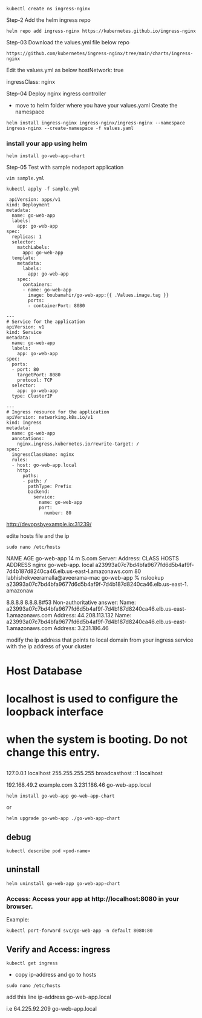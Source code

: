 


```
kubectl create ns ingress-nginx
```

Step-2 Add the helm ingress repo

```
helm repo add ingress-nginx https://kubernetes.github.io/ingress-nginx
```

Step-03 Download the values.yml file below repo

```
https://github.com/kubernetes/ingress-nginx/tree/main/charts/ingress-nginx
```

Edit the values.yml as below
hostNetwork: true

ingressClass: nginx

Step-04 Deploy nginx ingress controller
- move to helm folder where you have your values.yaml Create the namespace

```
helm install ingress-nginx ingress-nginx/ingress-nginx --namespace ingress-nginx --create-namespace -f values.yaml

```

### install your app using helm
```
helm install go-web-app-chart
```

Step-05 Test with sample nodeport application

```
vim sample.yml
```

```
kubectl apply -f sample.yml
```

```---
 apiVersion: apps/v1
kind: Deployment
metadata:
  name: go-web-app
  labels:
    app: go-web-app
spec:
  replicas: 1
  selector:
    matchLabels:
      app: go-web-app
  template:
    metadata:
      labels:
        app: go-web-app
    spec:
      containers:
      - name: go-web-app
        image: boubamahir/go-web-app:{{ .Values.image.tag }}
        ports:
        - containerPort: 8080
```

```
---
# Service for the application
apiVersion: v1
kind: Service
metadata:
  name: go-web-app
  labels:
    app: go-web-app
spec:
  ports:
  - port: 80
    targetPort: 8080
    protocol: TCP
  selector:
    app: go-web-app
  type: ClusterIP
```


```
---
# Ingress resource for the application
apiVersion: networking.k8s.io/v1
kind: Ingress
metadata:
  name: go-web-app
  annotations:
    nginx.ingress.kubernetes.io/rewrite-target: /
spec:
  ingressClassName: nginx
  rules:
  - host: go-web-app.local
    http:
      paths: 
      - path: /
        pathType: Prefix
        backend:
          service:
            name: go-web-app
            port:
              number: 80
```

http://devopsbyexample.io:31239/


edite hosts file and the ip 
```
sudo nano /etc/hosts
```
NAME
AGE
go-web-app
14 m
S.com
Server:
Address:
CLASS
HOSTS
ADDRESS
nginx
go-web-app. local
a23993a07c7bd4bfa9677fd6d5b4af9f-7d4b187d8240ca46.elb.us-east-l.amazonaws.com
80
labhishekveeramalla@aveerama-mac go-web-app % nslookup a23993a07c7bd4bfa9677d6d5b4af9f-7d4b187d8240ca46.elb.us-east-1. amazonaw

8.8.8.8
8.8.8.8#53
Non-authoritative answer:
Name:
a23993a07c7bd4bfa9677fd6d5b4af9f-7d4b187d8240ca46.elb.us-east-1.amazonaws.com
Address: 44.208.113.132
Name:
a23993a07c7bd4bfa9677fd6d5b4af9f-7d4b187d8240ca46.elb.us-east-1.amazonaws.com
Address: 3.231.186.46


modify the ip address that points to local domain from your ingress service with the ip address of your cluster
##
# Host Database
# localhost is used to configure the loopback interface
# when the system is booting. Do not change this entry.

##
127.0.0.1 localhost
255.255.255.255 broadcasthost
::1 localhost


192.168.49.2 example.com
3.231.186.46 go-web-app.local

```
helm install go-web-app go-web-app-chart
```
or
```
helm upgrade go-web-app ./go-web-app-chart

```

## debug 
```
kubectl describe pod <pod-name>
```
## uninstall  
```
helm uninstall go-web-app go-web-app-chart
```

### Access: Access your app at http://localhost:8080 in your browser.
Example:
```
kubectl port-forward svc/go-web-app -n default 8080:80
```

## Verify and Access: ingress
```
kubectl get ingress
```
- copy ip-address and go to hosts
```
sudo nano /etc/hosts
```
add this line
ip-address go-web-app.local

i.e 64.225.92.209 go-web-app.local